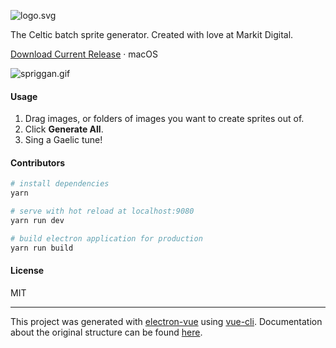 ![logo.svg][1]

The Celtic batch sprite generator. Created with love at Markit Digital.

[Download Current Release](https://github.com/docmars/spriggan/releases/tag/0.1.0) · macOS

![spriggan.gif][2]

#### Usage
1. Drag images, or folders of images you want to create sprites out of.
2. Click **Generate All**.
3. Sing a Gaelic tune!

#### Contributors

``` bash
# install dependencies
yarn

# serve with hot reload at localhost:9080
yarn run dev

# build electron application for production
yarn run build

```

#### License

MIT

---

This project was generated with [electron-vue](https://github.com/SimulatedGREG/electron-vue) using [vue-cli](https://github.com/vuejs/vue-cli). Documentation about the original structure can be found [here](https://simulatedgreg.gitbooks.io/electron-vue/content/index.html).

[1]: https://github.com/docmars/spriggan/blob/master/resources/logo.png
[2]: https://github.com/docmars/spriggan/blob/master/resources/spriggan.gif
